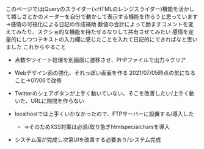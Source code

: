 このページではjQueryのスライダー(×HTMLのレンジスライダー)機能を活かして嬉しさとかのメーターを自分で動かして表示する機能を作ろうと思っています→感情の可視化による日記の作成補助
数値の合計によって励ますコメントを変えてみたり、スクショ的な機能を持たせるなりして共有させてみたい
感情を定量的にしつつテキストの入力欄に感じたことを入れて日記的にできればなと思いました
これからやること
- 点数やツイート処理を別画面に遷移させ、PHPファイルで出力→クリア
- Webデザイン面の強化、それっぽい画面を作る
2021/07/05時点の気になること→07/06で改修
- Twitterのシェアボタンが上手く動いていない、そこを改善したい/上手く動いた、URLに隙間を作らない
- localhostでは上手くいかなかったので、FTPサーバーに設置する/導入した
    - →そのためXSS対策は必須/取り急ぎhtmlspecialcharsを導入
- システム面が完成し次第UIを改善する必要あり/システム完成


    <!-- OK/何も考えずにとりあえず雛型をつくっておく -->
    <!-- OK/主題を入れる -->
    <!-- OK/スライダーを作る -->
    <!-- OK/感情の数値を表示する -->
    <!-- OK/結果によってコメントを変える -->
    <!-- OK/共有ボタンとか作りたいね -->
